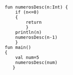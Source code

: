 <pre>fun numerosDesc(n:Int) {
    if (n<=0)
    {
        return
        }
    println(n)
    numerosDesc(n-1)
    }
fun main()
{
    val num=5
    numerosDesc(num)
   }  
</pre>
